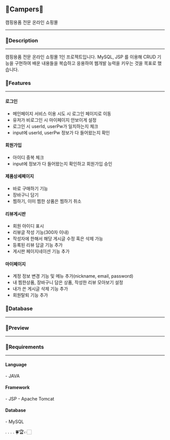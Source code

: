 
<h2>🌱Campers🌱</h2>
캠핑용품 전문 온라인 쇼핑몰
<hr/>

<h3>👏Description</h3>
<hr/>
캠핑용품 전문 온라인 쇼핑몰 1인 프로젝트입니다. MySQL, JSP 를 이용해 CRUD 기능을 구현하여 배운 내용들을 복습하고 응용하여 웹개발 능력을 키우는 것을 목표로 했습니다.
<h3>👟Features</h3>
<hr/>
  <h4>로그인</h4>
    <ul>
      <li>메인페이지 서비스 이용 시도 시 로그인 페이지로 이동</li>
      <li>유저가 비로그인 시 마이페이지 안보이게 설정</li>
      <li>로그인 시 userId, userPw가 일치하는지 체크</li>
      <li>input에 userId, userPw 정보가 다 들어왔는지 확인</li>
    </ul>

  <h4>회원가입</h4>
    <ul>
      <li>아이디 중복 체크</li>
<!--       <li>학교 검색 및 학번 추가 기능</li> -->
      <li>input에 정보가 다 들어왔는지 확인하고 회원가입 승인</li>
    </ul>
  <h4>제품상세페이지</h4>
    <ul>
      <li>바로 구매하기 기능</li>
      <li>장바구니 담기</li>
      <li>찜하기, 이미 찜한 상품은 찜하기 취소</li>
    </ul>
  <h4>리뷰게시판</h4>
    <ul>
      <li>회원 아이디 표시</li>
      <li>리뷰글 작성 기능(300자 이내)</li>
      <li>작성자에 한해서 해당 게시글 수정 혹은 삭제 가능</li>
      <li>등록된 리뷰 답글 기능 추가</li>
      <li>게시판 페이지네이션 기능 추가</li>
    </ul>
  <h4>마이페이지</h4>
    <ul>
      <li>계정 정보 변경 기능 및 메뉴 추가(nickname, email, password)</li>
      <li>내 찜한상품, 장바구니 담은 상품, 작성한 리뷰 모아보기 설정</li>
      <li>내가 쓴 게시글 삭제 기능 추가</li>
      <li>회원탈퇴 기능 추가</li>
    </ul>

<h3>🧤Database</h3>
<hr/>

<h3>🌿Preview</h3>
<hr/>

<h3>👥Requirements</h3>
<hr/>
  <h4>Language</h4>
    - JAVA

  <h4>Framework</h4>
    - JSP
    - Apache Tomcat

  <h4>Database</h4>
    - MySQL




.
.
.
.
  🍀🏆👉🏻

